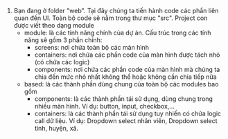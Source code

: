 1. Bạn đang ở folder "web". Tại đây chúng ta tiến hành code các phần liên quan đến UI. Toàn bộ code sẽ nằm trong thư mục "src". Project con được viết theo dạng module
    - module: là các tính năng chính của dự án. Cấu trúc trong các tính năng sẽ gồm 3 phần chính:
      + screens: nơi chứa toàn bộ các màn hình
      + containers: nơi chứa các phần code của màn hình được tách nhỏ (có chứa các logic)
      + components: nơi chứa các phần code của màn hình mà chúng ta chia đến mức nhỏ nhất không thể hoặc không cần chia tiếp nữa   
    - based: là các thành phần dùng chung của toàn bộ các modules bao gồm
      + components: là các thành phần tái sử dụng, dùng chung trong nhiều màn hình. Ví dụ: button, input, checkbox,...
      + containers: là các thành phần tái sử dụng tuy nhiến có chứa logic call dữ liệu. Ví dụ: Dropdown select nhân viên, Dropdown select tỉnh, huyện, xã.
      
       
